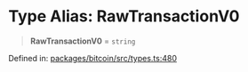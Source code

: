 # Type Alias: RawTransactionV0

> **RawTransactionV0** = `string`

Defined in: [packages/bitcoin/src/types.ts:480](https://github.com/dcdpr/did-btcr2-js/blob/c82bc5c69016e1146a0c52c6e6b21621f5abd6d4/packages/bitcoin/src/types.ts#L480)
